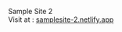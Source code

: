 Sample Site 2 <br>
Visit at : <a href="https://samplesite-2.netlify.app/">samplesite-2.netlify.app</a>
